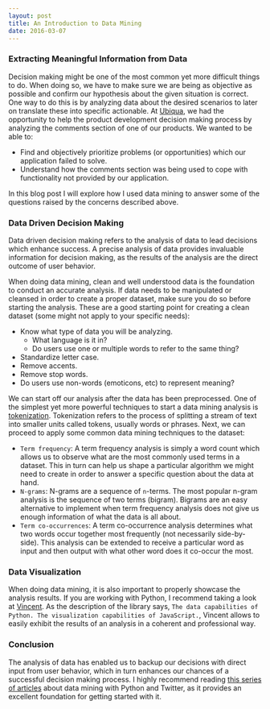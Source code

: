 ```yaml
---
layout: post
title: An Introduction to Data Mining
date: 2016-03-07
---
```


### Extracting Meaningful Information from Data

Decision making might be one of the most common yet more difficult things to do. When doing so, we have to make sure we are being as objective as possible and confirm our hypothesis about the given situation is correct. One way to do this is by analyzing data about the desired scenarios to later on translate these into specific actionable. At [Ubiqua](http://www.ubiqua.me/), we had the opportunity to help the product development decision making process by analyzing the comments section of one of our products. We wanted to be able to:

- Find and objectively prioritize problems (or opportunities) which our application failed to solve.
- Understand how the comments section was being used to cope with functionality not provided by our application.

In this blog post I will explore how I used data mining to answer some of the questions raised by the concerns described above.

### Data Driven Decision Making
Data driven decision making refers to the analysis of data to lead decisions which enhance success. A precise analysis of data provides invaluable information for decision making, as the results of the analysis are the direct outcome of user behavior.

When doing data mining, clean and well understood data is the foundation to conduct an accurate analysis. If data needs to be manipulated or cleansed in order to create a proper dataset, make sure you do so before starting the analysis. These are a good starting point for creating a clean dataset (some might not apply to your specific needs):

- Know what type of data you will be analyzing.
  - What language is it in?
  - Do users use one or multiple words to refer to the same thing?
- Standardize letter case.
- Remove accents.
- Remove stop words.
- Do users use non-words (emoticons, etc) to represent meaning?

We can start off our analysis after the data has been preprocessed. One of the simplest yet more powerful techniques to start a data mining analysis is [tokenization](https://www.ibm.com/developerworks/community/blogs/nlp/entry/tokenization?lang=en). Tokenization refers to the process of splitting a stream of text into smaller units called tokens, usually words or phrases. Next, we can proceed to apply some common data mining techniques to the dataset:

- `Term frequency`: A term frequency analysis is simply a word count which allows us to observe what are the most commonly used terms in a dataset. This in turn can help us shape a particular algorithm we might need to create in order to answer a specific question about the data at hand.
- `N-grams`: N-grams are a sequence of `n`-terms. The most popular n-gram analysis is the sequence of two terms (bigram). Bigrams are an easy alternative to implement when term frequency analysis does not give us enough information of what the data is all about.
- `Term co-occurrences`: A term co-occurrence analysis determines what two words occur together most frequently (not necessarily side-by-side). This analysis can be extended to receive a particular word as input and then output with what other word does it co-occur the most.

### Data Visualization
When doing data mining, it is also important to properly showcase the analysis results. If you are working with Python, I recommend taking a look at [Vincent](https://github.com/wrobstory/vincent). As the description of the library says, ``The data capabilities of Python. The visualization capabilities of JavaScript.``, Vincent allows to easily exhibit the results of an analysis in a coherent and professional way.

### Conclusion
The analysis of data has enabled us to backup our decisions with direct input from user behavior, which in turn enhances our chances of a successful decision making process. I highly recommend reading [this series of articles](http://marcobonzanini.com/2015/03/02/mining-twitter-data-with-python-part-1/) about data mining with Python and Twitter, as it provides an excellent foundation for getting started with it.
